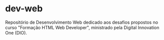 # dev-web
Repositório de Desenvolvimento Web dedicado aos desafios propostos no curso "Formação HTML Web Developer", ministrado pela Digital Innovation One (DIO).
